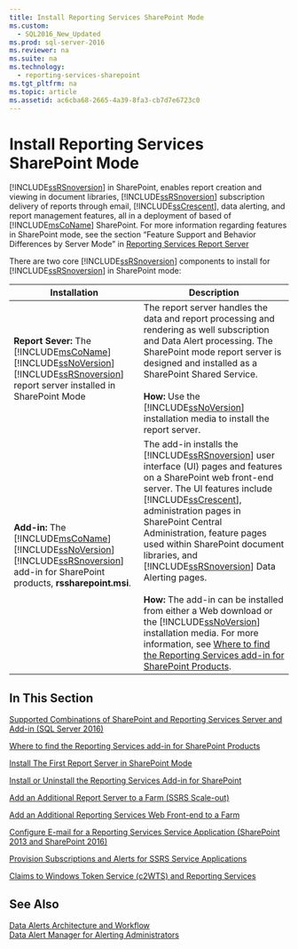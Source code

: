 ```yaml
---
title: Install Reporting Services SharePoint Mode
ms.custom: 
  - SQL2016_New_Updated
ms.prod: sql-server-2016
ms.reviewer: na
ms.suite: na
ms.technology: 
  - reporting-services-sharepoint
ms.tgt_pltfrm: na
ms.topic: article
ms.assetid: ac6cba68-2665-4a39-8fa3-cb7d7e6723c0
---
```

# Install Reporting Services SharePoint Mode
  [!INCLUDE[ssRSnoversion](../../Topics/TopicNameContainA/includes/ssRSnoversion_md.md)] in SharePoint, enables report creation and viewing in document libraries, [!INCLUDE[ssRSnoversion](../../Topics/TopicNameContainA/includes/ssRSnoversion_md.md)] subscription delivery of reports through email,  [!INCLUDE[ssCrescent](../../Topics/TopicNameContainA/includes/ssCrescent_md.md)], data alerting, and report management features, all in a deployment of based of [!INCLUDE[msCoName](../../Topics/TopicNameContainA/includes/msCoName_md.md)] SharePoint. For more information regarding features in SharePoint mode, see the section “Feature Support and Behavior Differences by Server Mode” in [Reporting Services Report Server](../../Topics/TopicNameNotContainA/Reporting-Services-Report-Server.md)  
  
 There are two core [!INCLUDE[ssRSnoversion](../../Topics/TopicNameContainA/includes/ssRSnoversion_md.md)] components to install for [!INCLUDE[ssRSnoversion](../../Topics/TopicNameContainA/includes/ssRSnoversion_md.md)] in SharePoint mode:  
  
|Installation|Description|  
|------------------|-----------------|  
|**Report Sever:** The [!INCLUDE[msCoName](../../Topics/TopicNameContainA/includes/msCoName_md.md)] [!INCLUDE[ssNoVersion](../../Topics/TopicNameContainA/includes/ssNoVersion_md.md)] [!INCLUDE[ssRSnoversion](../../Topics/TopicNameContainA/includes/ssRSnoversion_md.md)] report server installed in SharePoint Mode|The report server handles the data and report processing and rendering as well subscription and Data Alert processing. The SharePoint mode report server is designed and installed as a SharePoint Shared Service.<br /><br /> **How:** Use the [!INCLUDE[ssNoVersion](../../Topics/TopicNameContainA/includes/ssNoVersion_md.md)] installation media to install the report server.|  
|**Add-in:** The [!INCLUDE[msCoName](../../Topics/TopicNameContainA/includes/msCoName_md.md)] [!INCLUDE[ssNoVersion](../../Topics/TopicNameContainA/includes/ssNoVersion_md.md)] [!INCLUDE[ssRSnoversion](../../Topics/TopicNameContainA/includes/ssRSnoversion_md.md)] add-in for SharePoint products, **rssharepoint.msi**.|The add-in installs the [!INCLUDE[ssRSnoversion](../../Topics/TopicNameContainA/includes/ssRSnoversion_md.md)] user interface (UI) pages and features on a SharePoint web front-end server. The UI features include [!INCLUDE[ssCrescent](../../Topics/TopicNameContainA/includes/ssCrescent_md.md)], administration pages in SharePoint Central Administration, feature pages used within SharePoint document libraries, and [!INCLUDE[ssRSnoversion](../../Topics/TopicNameContainA/includes/ssRSnoversion_md.md)] Data Alerting pages.<br /><br /> **How:**  The add-in can be installed from either a Web download or the [!INCLUDE[ssNoVersion](../../Topics/TopicNameContainA/includes/ssNoVersion_md.md)] installation media. For more information,  see [Where to find the Reporting Services add-in for SharePoint Products](../../Topics/TopicNameNotContainA/Where-to-find-the-Reporting-Services-add-in-for-SharePoint-Products.md).|  
  
## In This Section  
 [Supported Combinations of SharePoint and Reporting Services Server and Add-in &#40;SQL Server 2016&#41;](../../Topics/TopicNameNotContainA/Supported-Combinations-of-SharePoint-and-Reporting-Services-Server-and-Add-in--SQL-Server-2016-.md)  
  
 [Where to find the Reporting Services add-in for SharePoint Products](../../Topics/TopicNameNotContainA/Where-to-find-the-Reporting-Services-add-in-for-SharePoint-Products.md)  
  
 [Install The First Report Server in SharePoint Mode](../../Topics/TopicNameNotContainA/Install-The-First-Report-Server-in-SharePoint-Mode.md)  
  
 [Install or Uninstall the Reporting Services Add-in for SharePoint](../../Topics/TopicNameNotContainA/Install-or-Uninstall-the-Reporting-Services-Add-in-for-SharePoint.md)  
  
 [Add an Additional Report Server to a Farm &#40;SSRS Scale-out&#41;](../../Topics/TopicNameContainA/Add-an-Additional-Report-Server-to-a-Farm--SSRS-Scale-out-.md)  
  
 [Add an Additional Reporting Services Web Front-end to a Farm](../../Topics/TopicNameContainA/Add-an-Additional-Reporting-Services-Web-Front-end-to-a-Farm.md)  
  
 [Configure E-mail for a Reporting Services Service Application &#40;SharePoint 2013 and SharePoint 2016&#41;](assetId:///38fc34a6-aae7-4dde-9ad2-f1eee0c42a9f)  
  
 [Provision Subscriptions and Alerts for SSRS Service Applications](../../Topics/TopicNameNotContainA/Provision-Subscriptions-and-Alerts-for-SSRS-Service-Applications.md)  
  
 [Claims to Windows Token Service &#40;c2WTS&#41; and Reporting Services](../../Topics/TopicNameNotContainA/Claims-to-Windows-Token-Service--c2WTS--and-Reporting-Services.md)  
  
## See Also  
 [Data Alerts Architecture and Workflow](../../Topics/TopicNameNotContainA/Reporting-Services-Data-Alerts.md#AlertingWF)   
 [Data Alert Manager for Alerting Administrators](../../Topics/TopicNameNotContainA/Data-Alert-Manager-for-Alerting-Administrators.md)  
  
  